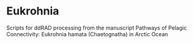 # Eukrohnia
Scripts for ddRAD processing from the manuscript Pathways of Pelagic Connectivity: Eukrohnia hamata (Chaetognatha) in Arctic Ocean
